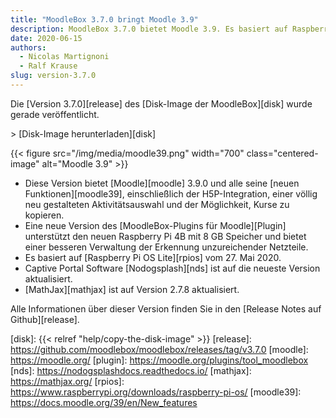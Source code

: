 ```yaml
---
title: "MoodleBox 3.7.0 bringt Moodle 3.9"
description: MoodleBox 3.7.0 bietet Moodle 3.9. Es basiert auf Raspberry Pi OS vom 27. Mai 2020.
date: 2020-06-15
authors:
  - Nicolas Martignoni
  - Ralf Krause
slug: version-3.7.0
---
```


Die [Version 3.7.0][release] des [Disk-Image der MoodleBox][disk] wurde gerade veröffentlicht.

&gt; [Disk-Image herunterladen][disk]

{{< figure src="/img/media/moodle39.png" width="700" class="centered-image" alt="Moodle 3.9" >}}

  - Diese Version bietet [Moodle][moodle] 3.9.0 und alle seine [neuen Funktionen][moodle39], einschließlich der H5P-Integration, einer völlig neu gestalteten Aktivitätsauswahl und der Möglichkeit, Kurse zu kopieren.
  - Eine neue Version des [MoodleBox-Plugins für Moodle][Plugin] unterstützt den neuen Raspberry Pi 4B mit 8 GB Speicher und bietet einer besseren Verwaltung der Erkennung unzureichender Netzteile.
  - Es basiert auf [Raspberry Pi OS Lite][rpios] vom 27. Mai 2020.
  - Captive Portal Software [Nodogsplash][nds] ist auf die neueste Version aktualisiert.
  - [MathJax][mathjax] ist auf Version 2.7.8 aktualisiert.

Alle Informationen über dieser Version finden Sie in den [Release Notes auf Github][release].

 [disk]: {{< relref "help/copy-the-disk-image" >}}
 [release]: https://github.com/moodlebox/moodlebox/releases/tag/v3.7.0
 [moodle]: https://moodle.org/
 [plugin]: https://moodle.org/plugins/tool_moodlebox
 [nds]: https://nodogsplashdocs.readthedocs.io/
 [mathjax]: https://mathjax.org/
 [rpios]: https://www.raspberrypi.org/downloads/raspberry-pi-os/
 [moodle39]: https://docs.moodle.org/39/en/New_features

